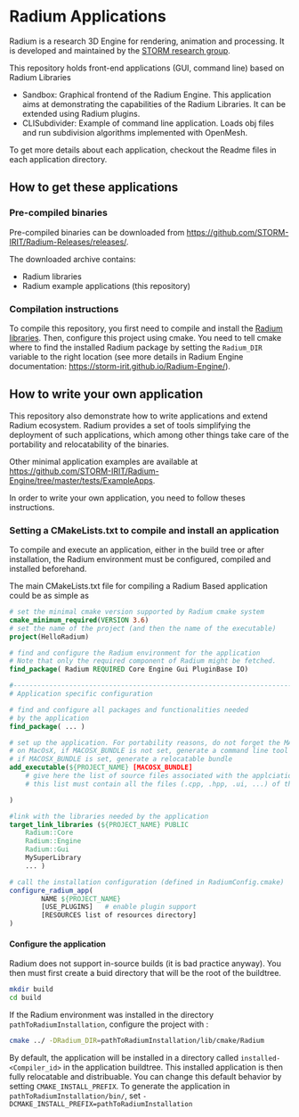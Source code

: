 # Radium Applications

Radium is a research 3D Engine for rendering, animation and processing.
It is developed and maintained by the [STORM research group](https://www.irit.fr/STORM/site/).

This repository holds front-end applications (GUI, command line) based on Radium Libraries

- Sandbox: Graphical frontend of the Radium Engine. This application aims at demonstrating the capabilities of the Radium Libraries. It can be extended using Radium plugins.
- CLISubdivider: Example of command line application. Loads obj files and run subdivision algorithms implemented with OpenMesh.

To get more details about each application, checkout the Readme files in each application directory.

## How to get these applications

### Pre-compiled binaries

Pre-compiled binaries can be downloaded from <https://github.com/STORM-IRIT/Radium-Releases/releases/>.

The downloaded archive contains:

- Radium libraries
- Radium example applications (this repository)

### Compilation instructions

To compile this repository, you first need to compile and install the [Radium libraries](https://github.com/STORM-IRIT/Radium-Engine).
Then, configure this project using cmake.
You need to tell cmake where to find the installed Radium package by setting the `Radium_DIR` variable to the right location (see more details in Radium Engine documentation: <https://storm-irit.github.io/Radium-Engine/>).

## How to write your own application

This repository also demonstrate how to write applications and extend Radium ecosystem.
Radium provides a set of tools simplifying the deployment of such applications,
which among other things take care of the portability and relocatability of the
binaries.

Other minimal application examples are available at <https://github.com/STORM-IRIT/Radium-Engine/tree/master/tests/ExampleApps>.

In order to write your own application, you need to follow theses instructions.

### Setting a CMakeLists.txt to compile and install an application

To compile and execute an application, either in the build tree
or after installation, the Radium environment must be configured,
compiled and installed beforehand.

The main CMakeLists.txt file for compiling a Radium Based application
could be as simple as

```cmake
# set the minimal cmake version supported by Radium cmake system
cmake_minimum_required(VERSION 3.6)
# set the name of the project (and then the name of the executable)
project(HelloRadium)

# find and configure the Radium environment for the application
# Note that only the required component of Radium might be fetched.
find_package( Radium REQUIRED Core Engine Gui PluginBase IO)

#------------------------------------------------------------------------------
# Application specific configuration

# find and configure all packages and functionalities needed
# by the application
find_package( ... )

# set up the application. For portability reasons, do not forget the MACOSX_BUNDLE
# on MacOsX, if MACOSX_BUNDLE is not set, generate a command line tool
# if MACOSX_BUNDLE is set, generate a relocatable bundle
add_executable(${PROJECT_NAME} [MACOSX_BUNDLE]
    # give here the list of source files associated with the applciation
    # this list must contain all the files (.cpp, .hpp, .ui, ...) of the application

)

#link with the libraries needed by the application
target_link_libraries (${PROJECT_NAME} PUBLIC
    Radium::Core
    Radium::Engine
    Radium::Gui
    MySuperLibrary
    ... )

# call the installation configuration (defined in RadiumConfig.cmake)
configure_radium_app(
        NAME ${PROJECT_NAME}
        [USE_PLUGINS]   # enable plugin support
        [RESOURCES list of resources directory]
)
```

#### Configure the application

Radium does not support in-source builds (it is bad practice anyway).
You then must first create a buid directory that will be the root of the buildtree.

```bash
mkdir build
cd build
```

If the Radium environment was installed in the directory `pathToRadiumInstallation`,
configure the project with :

```bash
cmake ../ -DRadium_DIR=pathToRadiumInstallation/lib/cmake/Radium
```

By default, the application will be installed in a directory
called `installed-<Compiler_id>` in the application buildtree. This installed
application is then fully relocatable and distribuable.
You can change this default behavior by setting `CMAKE_INSTALL_PREFIX`. To generate
the application in `pathToRadiumInstallation/bin/`, set `-DCMAKE_INSTALL_PREFIX=pathToRadiumInstallation`
